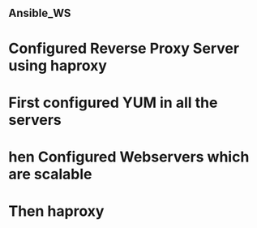 ## Ansible_WS


# Configured Reverse Proxy Server using haproxy 
# First configured YUM in all the servers 
# hen Configured Webservers which are scalable
# Then haproxy 
